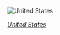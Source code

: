 
![United States](https://www.gstatic.com/prettyearth/assets/full/2013.jpg)

*[United States](https://www.google.com/maps/@40.782458,-112.602653,16z/data=!3m1!1e3)*
